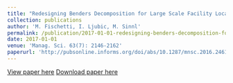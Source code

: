 ```yaml
---
title: "Redesigning Benders Decomposition for Large Scale Facility Location"
collection: publications
author: 'M. Fischetti, I. Ljubic, M. Sinnl'
permalink: /publication/2017-01-01-redesigning-benders-decomposition-for-large-scale-facility-location
date: 2017-01-01
venue: 'Manag. Sci. 63(7): 2146-2162'
paperurl: 'http://pubsonline.informs.org/doi/abs/10.1287/mnsc.2016.2461'
---
```

[View paper here](http://pubsonline.informs.org/doi/abs/10.1287/mnsc.2016.2461)
[Download paper here]({{site.url}}/docs/publications/ms_final_TR.pdf)

